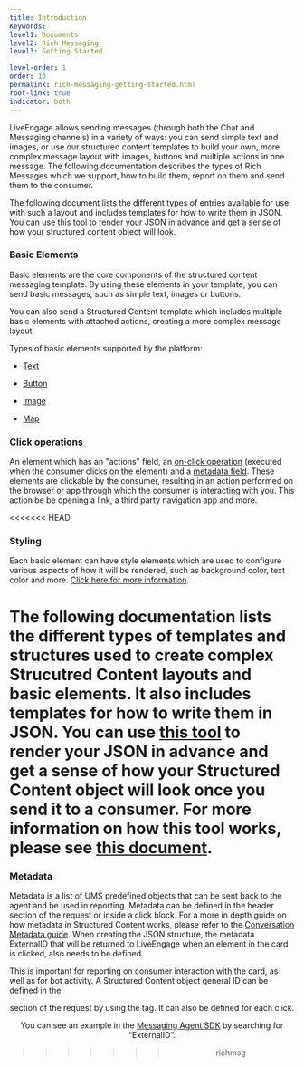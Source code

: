 ```yaml
---
title: Introduction
Keywords:
level1: Documents
level2: Rich Messaging
level3: Getting Started

level-order: 1
order: 10
permalink: rich-messaging-getting-started.html
root-link: true
indicator: both
---
```


LiveEngage allows sending messages (through both the Chat and Messaging channels) in a variety of ways: you can send simple text and images, or use our structured content templates to build your own, more complex message layout with images, buttons and multiple actions in one message. The following documentation describes the types of Rich Messages which we support, how to build them, report on them and send them to the consumer.

The following document lists the different types of entries available for use with such a layout and includes templates for how to write them in JSON.
You can use [this tool](https://livepersoninc.github.io/json-pollock/editor/) to render your JSON in advance and get a sense of how your structured content object will look.

### Basic Elements

Basic elements are the core components of the structured content messaging template. By using these elements in your template, you can send basic messages, such as simple text, images or buttons.

You can also send a Structured Content template which includes multiple basic elements with attached actions, creating a more complex message layout.

Types of basic elements supported by the platform:

* [Text](rich-messaging-basic-elements-text.html)

* [Button](rich-messaging-basic-elements-button.html)

* [Image](rich-messaging-basic-elements-image.html)

* [Map](rich-messaging-basic-elements-map.html)

### Click operations

An element which has an "actions" field, an [on-click operation](rich-messaging-click-ops.html) (executed when the consumer clicks on the element) and a [metadata field](rich-messaging-click-ops-metadata.html). These elements are clickable by the consumer, resulting in an action performed on the browser or app through which the consumer is interacting with you. This action be be opening a link, a third party navigation app and more.

<<<<<<< HEAD
### Styling

Each basic element can have style elements which are used to configure various aspects of how it will be rendered, such as background color, text color and more. [Click here for more information](rich-messaging-styling.html).

The following documentation lists the different types of templates and structures used to create complex Strucutred Content layouts and basic elements. It also includes templates for how to write them in JSON. You can use [this tool](https://livepersoninc.github.io/json-pollock/editor/) to render your JSON in advance and get a sense of how your Structured Content object will look once you send it to a consumer. For more information on how this tool works, please see [this document](rich-messaging-structured-content-pollock.html).
=======
### Metadata
Metadata is a list of UMS predefined objects that can be sent back to the agent and be used in reporting. Metadata can be defined in the header section of the request or inside a click block. For a more in depth guide on how metadata in Structured Content works, please refer to the [Conversation Metadata guide](guides-conversation-metadata-guide.html).
When creating the JSON structure, the metadata ExternalID that will be returned to LiveEngage when an element in the card is clicked, also needs to be defined.

This is important for reporting on consumer interaction with the card, as well as for bot activity. A Structured Content object general ID can be defined in the <header> section of the request by using the <metadata> tag. It can also be defined for each click.

You can see an example in the [Messaging Agent SDK](https://github.com/LivePersonInc/node-agent-sdk#example-sending-rich-content-structured-content) by searching for “ExternalID”.
>>>>>>> richmsg
